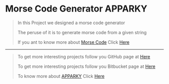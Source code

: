 # Morse Code Generator APPARKY


> In this Project we designed a morse code generator
> 
> The peruse of it is to generate morse code from a given string
> 
> If you ant to know more about [Morse Code](https://www.britannica.com/topic/Morse-Code) Click [Here](https://www.britannica.com/topic/Morse-Code)
> 



-------------------
> 
> To get more interesting projects follow you GitHub page at [Here](https://github.com/Apparky)
> 
> To get more interesting projects follow you Bitbucket page at [Here](https://bitbucket.org/apparky-web/)
> 
> 
> To know more about [APPARKY](https://apparky-soumenmtec-gmailcom.vercel.app/) Click [Here](https://apparky-soumenmtec-gmailcom.vercel.app/)
